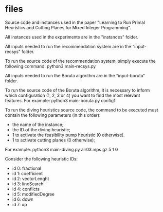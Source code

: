 # files
 Source code and instances used in the paper "Learning to Run Primal Heuristics and Cutting Planes for Mixed Integer Programming".

 All instances used in the experiments are in the "instances" folder.

 All inputs needed to run the recommendation system are in the "input-recsys" folder.
 
 To run the source code of the recommendation system, simply execute the following command:
   python3 main-recsys.py

 All inputs needed to run the Boruta algorithm are in the “input-boruta” folder.

 To run the source code of the Boruta algorithm, it is necessary to inform which configuration (1, 2, 3 or 4) you want to find the most relevant features. For example:
   python3 main-boruta.py config1

 To run the diving heuristics source code, the command to be executed must contain the following parameters (in this order):
- the name of the instance;
- the ID of the diving heuristic;
- 1 to activate the feasibility pump heuristic (0 otherwise).
- 1 to activate cutting planes (0 otherwise);

For example:
  python3 main-diving.py air03.mps.gz 5 1 0

Consider the following heuristic IDs:
- id 0: fractional
- id 1: coefficient
- id 2: vectorLenght
- id 3: lineSearch
- id 4: conflicts
- id 5: modifiedDegree
- id 6: down
- id 7: up
